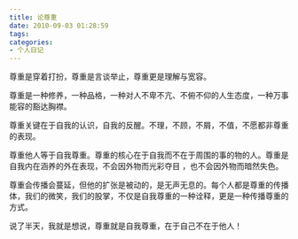 ```yaml
---
title: 论尊重
date: 2010-09-03 01:28:59
tags:
categories:
- 个人日记
---
```

       

  尊重是穿着打扮，尊重是言谈举止，尊重更是理解与宽容。 

  尊重是一种修养，一种品格，一种对人不卑不亢、不俯不仰的人生态度，一种万事能容的豁达胸襟。 

  尊重关键在于自我的认识，自我的反醒。不理，不顾，不屑，不值，不愿都非尊重的表现。 

  尊重他人等于自我尊重。尊重的核心在于自我而不在于周围的事的物的人。尊重是自我内在涵养的外在表现，不会因外物而光彩夺目 ，也不会因外物而暗然失色。 

  尊重会传播会蔓延，但他的扩张是被动的，是无声无息的。每个人都是尊重的传播体，我们的微笑，我们的股掌，不仅是自我尊重的一种诠释，更是一种传播尊重的方式。 

  说了半天，我就是想说，尊重就是自我尊重，在于自己不在于他人！ 

  

